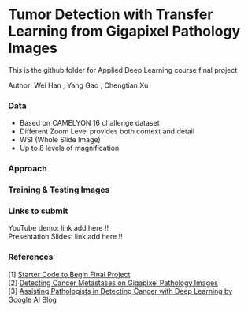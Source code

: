 # Tumor Detection with Transfer Learning from Gigapixel Pathology Images

This is the github folder for Applied Deep Learning course final project

Author: Wei Han , Yang Gao , Chengtian Xu 

### Data
* Based on CAMELYON 16 challenge dataset
* Different Zoom Level provides both context and detail
* WSI (Whole Slide Image)
* Up to 8 levels of magnification

### Approach

### Training & Testing Images


### Links to submit
YouTube demo: link add here !! <br>
Presentation Slides:  link add here !!



### References
[1] [Starter Code to Begin Final Project](https://github.com/random-forests/applied-dl/blob/master/project/starter-code.ipynb)<br>
[2] [Detecting Cancer Metastases on Gigapixel Pathology Images](https://arxiv.org/abs/1703.02442)<br>
[3] [Assisting Pathologists in Detecting Cancer with Deep Learning by Google AI Blog](https://ai.googleblog.com/2017/03/assisting-pathologists-in-detecting.html)
